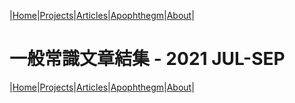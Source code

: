 |[Home](/README.md)|[Projects](/projects.md)|[Articles](/articles.md)|[Apophthegm](/apophthegm.md)|[About](/about.md)|

# 一般常識文章結集 - 2021 JUL-SEP


|[Home](/README.md)|[Projects](/projects.md)|[Articles](/articles.md)|[Apophthegm](/apophthegm.md)|[About](/about.md)|
